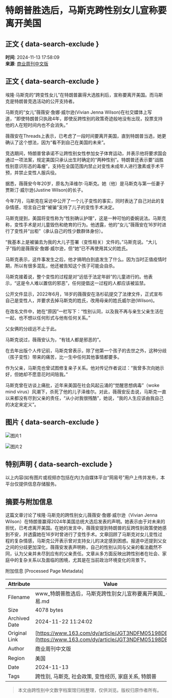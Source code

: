 # 特朗普胜选后，马斯克跨性别女儿宣称要离开美国

## 正文 { data-search-exclude }


**时间**: 2024-11-13 17:58:09  
**来源**: [商业周刊中文版](https://www.163.com/dy/media/T1443075514906.html)

## 正文 { data-search-exclude }

埃隆·马斯克的“跨变性女儿”在特朗普赢得大选胜利后，宣称要离开美国。而马斯克是特朗普竞选活动的公开支持者。

马斯克的“女儿”薇薇安·詹娜·威尔逊(Vivian Jenna Wilson)在社交媒体上写道，“即使特朗普只执政4年，即使反跨性别的政策奇迹般地没有出现，投票支持他的人在短时间内也不会消失。”

薇薇安在Threads上表示，已考虑了一段时间要离开美国，直到特朗普当选，她更确认了这个想法，因为“看不到自己在美国的未来”。

竞选期间，特朗普曾承诺不让跨性别女性参加女子体育运动，并表示他将要求国会通过一项法案，规定美国只承认出生时确定的“两种性别”。特朗普还表示要“战胜性别意识形态的毒瘤”，支持在全国范围内禁止对变性未成年人进行激素或手术干预，并禁止变性人服兵役。

据悉，薇薇安今年20岁，原名为泽维尔·马斯克。她（他）是马斯克与第一任妻子贾斯汀·威尔逊(Justine Wilson)的长子。

今年7月，马斯克在采访中公开了一个儿子变性的事实，同时表达了自己对此的复杂情感，坦言自己曾“被骗”支持了儿子的变性手术决定。

马斯克提到，美国将变性称为“性别确认护理”，这是一种可怕的委婉说法。马斯克称，变性手术是对儿童毁伤和绝育的行为。他透露，他的“女儿”薇薇安在16岁时进行了变性并“出柜”（承认自己的性少数群体身份）。

“我基本上是被骗去为我的大儿子签署（变性相关）文件的。”马斯克说。“大儿子”指的是薇薇安·詹娜·威尔逊，但“她”已不再使用其父的姓氏。

马斯克表示，这件事发生之后，他才搞明白到底发生了什么。因为当时正值疫情时期，所以有很多混乱，他还被告知这个孩子可能会自杀。

马斯克接着说，整个变性的过程是对“远低于法定年龄”的儿童进行的。他表示，“这是令人难以置信的邪恶”，任何提倡这一过程的人都应该被监禁。

公开文件显示，2022年6月，18岁的薇薇安在洛杉矶提交了法律文件，正式宣布自己是变性人，并要求去掉马斯克的姓氏，改用母亲的姓氏威尔逊(Wilson)。

在改名文件中，她在“原因”一栏写下：“性别认同，以及我不再与亲生父亲生活在一起，也不想以任何形式与他有任何关系。”

父女俩的分歧远不止于此。

马斯克说过，薇薇安认为，“有钱人都是邪恶的”。

在去年出版个人传记前，马斯克曾表示，除了他第一个孩子的去世之外，这种分歧（孩子变性）带来的痛苦，比一生中任何其他事情都要多。

作为父亲，马斯克也曾试图修复亲子关系。他对传记作者说过：“我曾多次向她示好，但她却不愿意花时间陪我。”

马斯克曾在访谈上痛批，近年来美国在社会风起云涌的“觉醒思想病毒”（woke mind virus）风潮下，杀死了他的儿子泽维尔。对此，薇薇安反击说，马斯克一直以来都没有尽到父亲的责任，“从小对我很残酷”，她说，“我的人生应该由我自己的决定来定义”。

## 图片 { data-search-exclude }
![图片1](https://nimg.ws.126.net/?url=http%3A%2F%2Fdingyue.ws.126.net%2F2024%2F1113%2F220d18d3j00smvvot000ed200go005lg00g2005d.jpg&thumbnail=660x2147483647&quality=80&type=jpg)

![图片2](https://nimg.ws.126.net/?url=http%3A%2F%2Fdingyue.ws.126.net%2F2024%2F1113%2F05294c1aj00smvvot001rd200j600cqg00id00c6.jpg&thumbnail=660x2147483647&quality=80&type=jpg)

## 特别声明 { data-search-exclude }
以上内容(如有图片或视频亦包括在内)为自媒体平台“网易号”用户上传并发布，本平台仅提供信息存储服务。

## 摘要与附加信息

<!-- tcd_abstract -->
这篇文章讨论了埃隆·马斯克的跨性别女儿薇薇安·詹娜·威尔逊（Vivian Jenna Wilson）在特朗普赢得2024年美国总统大选后发表的声明。她表示由于对未来的担忧，已考虑离开美国。在她的发言中，薇薇安提到特朗普的反跨性别政策使她感到不安，并透露她在16岁时曾进行了变性手术。文章回顾了马斯克对女儿变性过程的复杂情感，马斯克公开表示曾对支持女儿的决定感到困惑。报道中还提到父女之间的分歧更加深化，薇薇安发表声明称，自己的性别认同与父亲的看法截然不同，认为父亲并未尽到应有的父亲责任。文章从多方面反映出跨性别者在社会、家庭中的复杂关系以及面临的困境，尤其是在当前政治环境变化的背景下。
<!-- tcd_abstract_end -->

附加信息 [Processed Page Metadata]

| Attribute       | Value                                  |
|-----------------|----------------------------------------|
| Filename        | www_特朗普胜选后，马斯克跨性别女儿宣称要离开美国_-_网易.md                             |
| Size            | 4078 bytes                           |
| Archived Date   | 2024-11-22 11:24:02                             |
| Original Link   | [https://www.163.com/dy/article/JGT3NDFM05198DBD.html](https://www.163.com/dy/article/JGT3NDFM05198DBD.html)                       |
| Author          | 商业周刊中文版                               |
| Region          | 美国                               |
| Date            | 2024-11-13                                 |
| Tags            | 跨性别, 马斯克, 社会政策, 变性经历, 家庭关系, 特朗普                                 |
>
> 本文由跨性别中文数字档案馆归档整理，仅供浏览。版权归原作者所有。
>